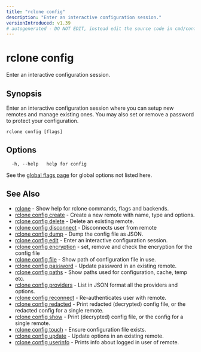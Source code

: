 ```yaml
---
title: "rclone config"
description: "Enter an interactive configuration session."
versionIntroduced: v1.39
# autogenerated - DO NOT EDIT, instead edit the source code in cmd/config/ and as part of making a release run "make commanddocs"
---
```

# rclone config

Enter an interactive configuration session.

## Synopsis

Enter an interactive configuration session where you can setup new
remotes and manage existing ones. You may also set or remove a
password to protect your configuration.

```
rclone config [flags]
```

## Options

```
  -h, --help   help for config
```

See the [global flags page](/flags/) for global options not listed here.

## See Also

<!-- markdownlint-capture -->
<!-- markdownlint-disable ul-style line-length -->

* [rclone](/commands/rclone/)	 - Show help for rclone commands, flags and backends.
* [rclone config create](/commands/rclone_config_create/)	 - Create a new remote with name, type and options.
* [rclone config delete](/commands/rclone_config_delete/)	 - Delete an existing remote.
* [rclone config disconnect](/commands/rclone_config_disconnect/)	 - Disconnects user from remote
* [rclone config dump](/commands/rclone_config_dump/)	 - Dump the config file as JSON.
* [rclone config edit](/commands/rclone_config_edit/)	 - Enter an interactive configuration session.
* [rclone config encryption](/commands/rclone_config_encryption/)	 - set, remove and check the encryption for the config file
* [rclone config file](/commands/rclone_config_file/)	 - Show path of configuration file in use.
* [rclone config password](/commands/rclone_config_password/)	 - Update password in an existing remote.
* [rclone config paths](/commands/rclone_config_paths/)	 - Show paths used for configuration, cache, temp etc.
* [rclone config providers](/commands/rclone_config_providers/)	 - List in JSON format all the providers and options.
* [rclone config reconnect](/commands/rclone_config_reconnect/)	 - Re-authenticates user with remote.
* [rclone config redacted](/commands/rclone_config_redacted/)	 - Print redacted (decrypted) config file, or the redacted config for a single remote.
* [rclone config show](/commands/rclone_config_show/)	 - Print (decrypted) config file, or the config for a single remote.
* [rclone config touch](/commands/rclone_config_touch/)	 - Ensure configuration file exists.
* [rclone config update](/commands/rclone_config_update/)	 - Update options in an existing remote.
* [rclone config userinfo](/commands/rclone_config_userinfo/)	 - Prints info about logged in user of remote.


<!-- markdownlint-restore -->
